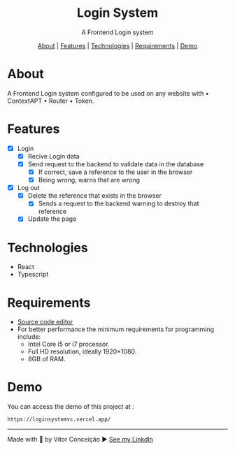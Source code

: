 <h1 align="center">Login System</h1>
<p align="center">A Frontend Login system</p>

<p align="center">
    <a href="#about">About</a> |
    <a href="#features">Features</a> |
    <a href="#technologies">Technologies</a> |
    <a href="#requirements">Requirements</a> | 
    <a href="#demo">Demo</a> 
    <!--<a href="#installation">Installation</a> -->
</p>

<!--
<h4 align="center">
   📢 project under development 📢 
</h4>
-->

# About
<p>
    A Frontend Login system configured to be used on any website with  
        • ContextAPT • Router • Token.
</p>

# Features
- [x] Login
    - [x] Recive Login data 
    - [x] Send request to the backend to validate data in the database
         - [x] If correct, save a reference to the user in the browser
         - [x] Being wrong, warns that are wrong
- [x] Log out
    - [x] Delete the reference that exists in the browser
        - [x] Sends a request to the backend warning to destroy that reference
    - [x] Update the page

# Technologies
- React
- Typescript

# Requirements
- [Source code editor](https://code.visualstudio.com/)
- For better performance the minimum requirements for programming include: 
    - Intel Core i5 or i7 processor. 
    - Full HD resolution, ideally 1920×1080. 
    - 8GB of RAM.

# Demo

You can access the demo of this project at :
```bash 
https://loginsystemvc.vercel.app/
```

---
Made with 💜 by Vítor Conceição ▶ [See my LinkdIn](https://www.linkedin.com/in/v%C3%ADtor-concei%C3%A7%C3%A3o-707404227/)